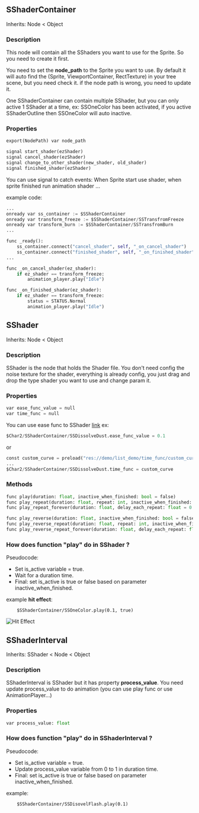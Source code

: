 
## SShaderContainer
Inherits: Node < Object

### Description

This node will contain all the SShaders you want to use for the Sprite. So you need to create it first.

You need to set the **node_path** to the Sprite you want to use. By default it will auto find the (Sprite, ViewportContainer, RectTexture) in your tree scene, but you need check it. if the node path is wrong, you need to update it.

One SShaderContainer can contain multiple SShader, but you can only active 1 SShader at a time, ex: SSOneColor has been activated, if you active SShaderOutline then SSOneColor will auto inactive.

### Properties
```python
export(NodePath) var node_path
```

```python
signal start_shader(ezShader)
signal cancel_shader(ezShader)
signal change_to_other_shader(new_shader, old_shader)
signal finished_shader(ezShader)
```
You can use signal to catch events: When Sprite start use shader, when sprite finished run animation shader ...

example code:
```python
...
onready var ss_container := $SShaderContainer
onready var transform_freeze := $SShaderContainer/SSTransfromFreeze
onready var transform_burn := $SShaderContainer/SSTransfromBurn
...

func _ready():
    ss_container.connect("cancel_shader", self, "_on_cancel_shader")
    ss_container.connect("finished_shader", self, "_on_finished_shader")
...

func _on_cancel_shader(ez_shader):
    if ez_shader == transform_freeze:
        animation_player.play("Idle")

func _on_finished_shader(ez_shader):
    if ez_shader == transform_freeze:
        status = STATUS.Normal
        animation_player.play("Idle")
```


## SShader

Inherits: Node < Object

### Description

SShader is the node that holds the Shader file. You don't need config the noise texture for the shader, everything is already config, you just drag and drop the type shader you want to use and change param it.

### Properties
```python
var ease_func_value = null
var time_func = null
```

You can use ease func to SShader [link](https://raw.githubusercontent.com/godotengine/godot-docs/3.3/img/ease_cheatsheet.png)
ex:
```python
$Char2/SShaderContainer/SSDissolveDust.ease_func_value = 0.1
```

or

```python
const custom_curve = preload("res://demo/list_demo/time_func/custom_curve.tres")
...
$Char2/SShaderContainer/SSDissolveDust.time_func = custom_curve
```

### Methods
```python
func play(duration: float, inactive_when_finished: bool = false)
func play_repeat(duration: float, repeat: int, inactive_when_finished: bool = false, delay_each_repeat: float = 0.0)
func play_repeat_forever(duration: float, delay_each_repeat: float = 0.0)

func play_reverse(duration: float, inactive_when_finished: bool = false)
func play_reverse_repeat(duration: float, repeat: int, inactive_when_finished: bool = false, delay_each_repeat: float = 0.0)
func play_reverse_repeat_forever(duration: float, delay_each_repeat: float = 0.0)
```

### How does function "play" do in SShader ?

Pseudocode:
- Set is_active variable = true.
- Wait for a duration time.
- Final: set is_active is true or false based on parameter inactive_when_finished.

example **hit effect**:
```
    $SShaderContainer/SSOneColor.play(0.1, true)
```

![Hit Effect](https://github.com/duongvituan/godot-sprite-shader/blob/master/preview_image/hit_effect.gif)


## SShaderInterval

Inherits: SShader < Node < Object

### Description

SShaderInterval is SShader but it has property **process_value**. 
You need update process_value to do animation (you can use play func or use AnimationPlayer...)


### Properties
```python
var process_value: float
```

### How does function "play" do in SShaderInterval ?

Pseudocode:
- Set is_active variable = true.
- Update process_value variable from 0 to 1 in duration time.
- Final: set is_active is true or false based on parameter inactive_when_finished.

example:
```
    $SShaderContainer/SSDisovelFlash.play(0.1)
```
